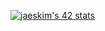[![jaeskim's 42 stats](https://badge42.herokuapp.com/api/stats/aperez-b?cursus=C%20Piscine)](https://github.com/JaeSeoKim/badge42)
